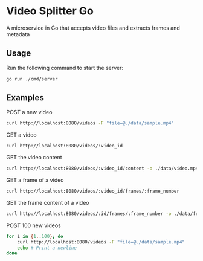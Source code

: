 # Video Splitter Go

A microservice in Go that accepts video files and extracts frames and metadata

## Usage

Run the following command to start the server:

```sh
go run ./cmd/server
```

## Examples

POST a new video

```sh
curl http://localhost:8080/videos -F "file=@./data/sample.mp4"
```

GET a video

```sh
curl http://localhost:8080/videos/:video_id
```

GET the video content

```sh
curl http://localhost:8080/videos/:video_id/content -o ./data/video.mp4
```

GET a frame of a video

```sh
curl http://localhost:8080/videos/:video_id/frames/:frame_number
```

GET the frame content of a video

```sh
curl http://localhost:8080/videos/:id/frames/:frame_number -o ./data/frame.png
```

POST 100 new videos

```sh
for i in {1..100}; do
    curl http://localhost:8080/videos -F "file=@./data/sample.mp4"
    echo # Print a newline
done
```
